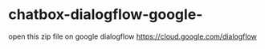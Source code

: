 # chatbox-dialogflow-google-
open this zip file on google dialogflow
https://cloud.google.com/dialogflow
